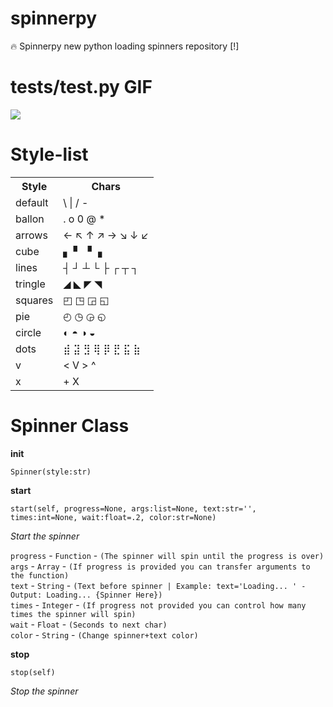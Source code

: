 # spinnerpy
🔥 Spinnerpy new python loading spinners repository [!]

# tests/test.py GIF
<img src="https://image.prntscr.com/image/FQd_WtrqTXedcAr--0iaTg.gif">

# Style-list

<table>
  <tr>
    <th>Style</th>
    <th>Chars</th>
  </tr>
  <tr>
    <td>default</td>
    <td>\ | / -</td>
  </tr>
  <tr>
    <td>ballon</td>
    <td>. o 0 @ *</td>
  </tr>
  <tr>
    <td>arrows</td>
    <td>← ↖ ↑ ↗ → ↘ ↓ ↙</td>
  </tr>
  <tr>
    <td>cube</td>
    <td>▖ ▘ ▝ ▗</td>
  </tr>
  <tr>
    <td>lines</td>
    <td>┤ ┘ ┴ └ ├ ┌ ┬ ┐</td>
  </tr>
  <tr>
    <td>tringle</td>
    <td>◢ ◣ ◤ ◥</td>
  </tr>
  <tr>
    <td>squares</td>
    <td>◰ ◳ ◲ ◱</td>
  </tr>
  <tr>
    <td>pie</td>
    <td>◴ ◷ ◶ ◵</td>
  </tr>
  <tr>
    <td>circle</td>
    <td>◐ ◓ ◑ ◒</td>
  </tr>
  <tr>
    <td>dots</td>
    <td>⣾ ⣽ ⣻ ⢿ ⡿ ⣟ ⣯ ⣷</td>
  </tr>
  <tr>
    <td>v</td>
    <td>< V > ^</td>
  </tr>
  <tr>
    <td>x</td>
    <td>+ X</td>
  </tr>
</table>

# Spinner Class

<b>__init__</b>
```
Spinner(style:str)
```

<b>start</b>
```
start(self, progress=None, args:list=None, text:str='', times:int=None, wait:float=.2, color:str=None)
```
<i>Start the spinner</i>

`progress` - `Function` - `(The spinner will spin until the progress is over)`<br/>
`args` - `Array` - `(If progress is provided you can transfer arguments to the function)`<br/>
`text` - `String` - `(Text before spinner | Example: text='Loading... ' - Output: Loading... {Spinner Here})`<br/>
`times` - `Integer` - `(If progress not provided you can control how many times the spinner will spin)`<br/>
`wait` - `Float` - `(Seconds to next char)`<br/>
`color` - `String` - `(Change spinner+text color)`<br/>

<b>stop</b>
```
stop(self)
```
<i>Stop the spinner</i>
